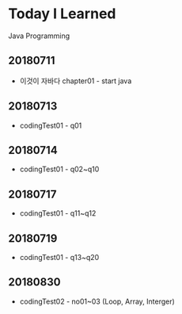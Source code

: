 # Today I Learned
Java Programming

## 20180711
* 이것이 자바다 chapter01 - start java

## 20180713
* codingTest01 - q01

## 20180714
* codingTest01 - q02~q10

## 20180717
* codingTest01 - q11~q12

## 20180719
* codingTest01 - q13~q20

## 20180830
* codingTest02 - no01~03 (Loop, Array, Interger)
